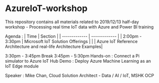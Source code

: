 # AzureIoT-workshop
This repository contains all materials related to 2019/12/13 half-day workshop - Processing real time IoT data with Azure and Power BI training

Agenda :
| Time  | Section |
| ------------- | ------------- |
| 2:00pm - 3:30pm  | Microsoft IoT Solution Offerings |
| | Azure IoT Reference Architecture and real-life Architecture Examples|

3:30pm - 3:45pm        	Break
3:45pm - 5:30pm         Hands-on : Connect a Pi simulator to Azure IoT Hub
			Demo : Deploy Azure Machine Learning as an IoT Edge module

Speaker : 
Mike Chan, Cloud Solution Architect - Data / AI / IoT, MSHK OCP
